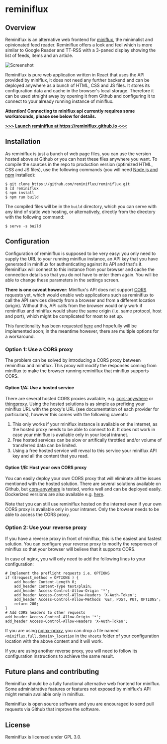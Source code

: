 # reminiflux

## Overview

Reminiflux is an alternative web frontend for [miniflux](https://github.com/miniflux/miniflux), the minimalist and opinionated feed reader. Reminiflux offers a look and feel which is more similar to Google Reader and TT-RSS with a 3-paned display showing the list of feeds, items and an article.

![Screenshot](https://raw.githubusercontent.com/reminiflux/reminiflux/source/docs/screenshot.png)

Reminiflux is pure web application written in React that uses the API provided by miniflux, it does not need any further backend and can be deployed anywhere as a bunch of HTML, CSS and JS files. It stores its configuration data and cache in the browser's local storage. Therefore it can be used straight away by opening it from Github and configuring it to connect to your already running instance of miniflux.

**Attention! Connecting to miniflux api currently requires some workarounds, please see below for details.**

[**>>> Launch reminiflux at https://reminiflux.github.io <<<**](https://reminiflux.github.io)

## Installation

As reminiflux is just a bunch of web page files, you can use the version hosted above at Github or you can host these files anywhere you want. To compile the sources in the repo to production version (optimized HTML, CSS and JS files), use the following commands (you will need [Node.js and npm](https://nodejs.org/) installed):
 
    $ git clone https://github.com/reminiflux/reminiflux.git
	$ cd reminiflux
	$ npm install
	$ npm run build

The compiled files will be in the `build` directory, which you can serve with any kind of static web hosting, or alternatively, directly from the directory with the following command:

    $ serve -s build

## Configuration

Configuration of reminiflux is supposed to be very easy: you only need to supply the URL to your running miniflux instance, an API key that you have generated in miniflux for authenticating against its API and that's it. Reminiflux will connect to this instance from your browser and cache the connection details so that you do not have to enter them again. You will be able to change these parameters in the settings screen.

**There is one caveat however:** Miniflux's API does not support [CORS](https://developer.mozilla.org/en-US/docs/Web/HTTP/CORS) requests yet, which would enable web applications such as reminiflux to call the API services directly from a browser and from a different location (origin). Without this, API calls from the browser would only work if reminiflux and miniflux would share the same origin (i.e. same protocol, host and port), which might be complicated for most to set up.

This functionality has been requested [here](https://github.com/miniflux/miniflux/issues/675) and hopefully will be implemented soon; in the meantime however, there are multiple options for a workaround.

### Option 1: Use a CORS proxy

The problem can be solved by introducing a CORS proxy between reminiflux and miniflux. This proxy will modify the responses coming from miniflux to make the browser running reminiflux that miniflux supports CORS.

#### Option 1/A: Use a hosted service

There are several hosted CORS proxies available, e.g. [cors-anywhere](https://cors-anywhere.herokuapp.com/) or [thingproxy](https://github.com/Freeboard/thingproxy). Using the hosted solutions is as simple as prefixing your miniflux URL with the proxy's URL (see documentation of each provider for particulars), however this comes with the following caveats:
1. This only works if your miniflux instance is available on the internet, as the hosted proxy needs to be able to connect to it. It does not work in case your miniflux is available only in your local intranet.
2. Free hosted services can be slow or artifically throttled and/or volume of transferred data can be limited.
3. Using a free hosted service will reveal to this service your miniflux API key and all the content that you read.

#### Option 1/B: Host your own CORS proxy

You can easily deploy your own CORS proxy that will eliminate all the issues mentioned with the hosted solution. There are several solutions available on Github, but [cors-anywhere](https://github.com/Rob--W/cors-anywhere) is tested, works well and can be deployed easily. Dockerized versions are also available e.g. [here](https://github.com/yasinuslu/docker-cors-anywhere).

Note that you can still use reminiflux hosted on the internet even if your own CORS proxy is available only in your intranet. Only the browser needs to be able to access the CORS proxy.

### Option 2: Use your reverse proxy

If you have a reverse proxy in front of miniflux, this is the easiest and fastest solution. You can configure your reverse proxy to modify the responses of miniflux so that your browser will believe that it supports CORS.

In case of nginx, you will only need to add the following lines to your configuration:

    # Implement the preflight requests i.e. OPTIONS
    if ($request_method = OPTIONS ) {
        add_header Content-Length 0;
        add_header Content-Type text/plain;
        add_header Access-Control-Allow-Origin '*';
        add_header Access-Control-Allow-Headers 'X-Auth-Token';
        add_header Access-Control-Allow-Methods 'GET, POST, PUT, OPTIONS';
        return 200;
    }
    # Add CORS headers to other requests
    add_header Access-Control-Allow-Origin '*';
    add_header Access-Control-Allow-Headers 'X-Auth-Token';

If you are using [nginx-proxy](https://github.com/nginx-proxy/nginx-proxy), you can drop a file named `<miniflux.full.domain>_location` in the `vhosts` folder of your configuration location with the above content and it will work.

If you are using another reverse proxy, you will need to follow its configuration instructions to achieve the same result.

## Future plans and contributing

Reminiflux should be a fully functional alternative web frontend for miniflux. Some administrative features or features not exposed by miniflux's API might remain available only in miniflux.

Reminiflux is open source software and you are encouraged to send pull requests via Github that improve the software.

## License

Reminiflux is licensed under GPL 3.0.
